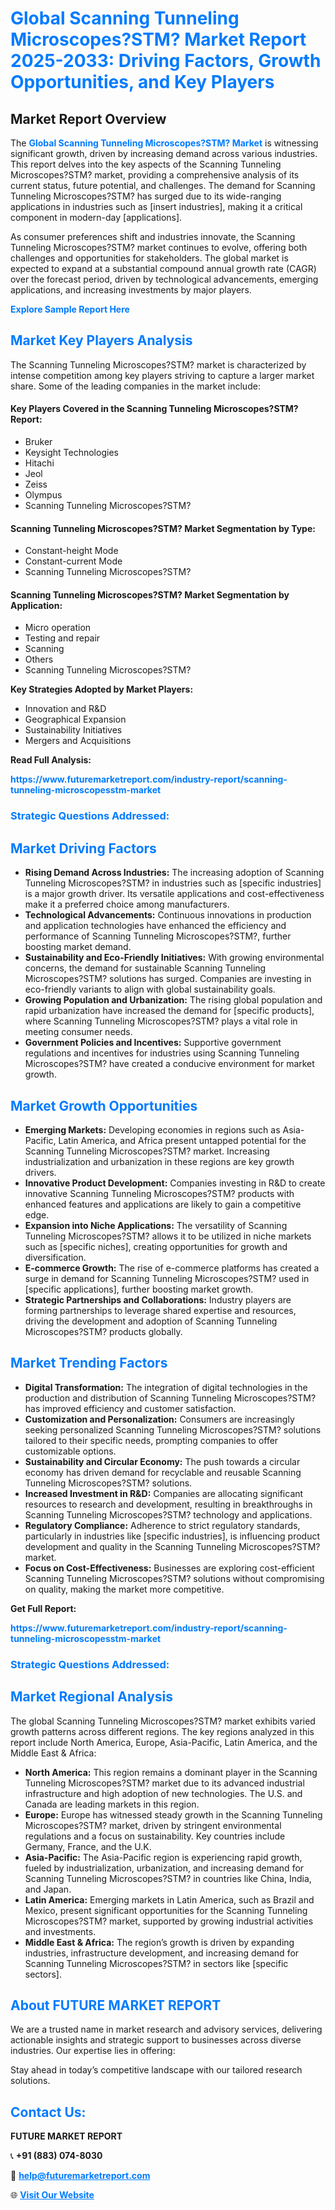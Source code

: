 <h1 style="color: #007BFF;">Global Scanning Tunneling Microscopes?STM? Market Report 2025-2033: Driving Factors, Growth Opportunities, and Key Players</h1>

<section id="overview">
<h2>Market Report Overview</h2>
<p>The <a href="https://www.futuremarketreport.com/industry-report/scanning-tunneling-microscopesstm-market" style="color: #007BFF; text-decoration: none;"><strong>Global Scanning Tunneling Microscopes?STM? Market</strong></a> is witnessing significant growth, driven by increasing demand across various industries. This report delves into the key aspects of the Scanning Tunneling Microscopes?STM? market, providing a comprehensive analysis of its current status, future potential, and challenges. The demand for Scanning Tunneling Microscopes?STM? has surged due to its wide-ranging applications in industries such as [insert industries], making it a critical component in modern-day [applications].</p>
<p>As consumer preferences shift and industries innovate, the Scanning Tunneling Microscopes?STM? market continues to evolve, offering both challenges and opportunities for stakeholders. The global market is expected to expand at a substantial compound annual growth rate (CAGR) over the forecast period, driven by technological advancements, emerging applications, and increasing investments by major players.</p>
</section>

<section id="overview">
<p><a href="https://www.futuremarketreport.com/request-sample/reportId=100865" style="color: #007BFF; text-decoration: none;"><strong>Explore Sample Report Here</strong></a></p>
</section>

<section id="key-players">
<h2 style="color: #007BFF;">Market Key Players Analysis</h2>
<p>The Scanning Tunneling Microscopes?STM? market is characterized by intense competition among key players striving to capture a larger market share. Some of the leading companies in the market include:</p>
<h4>Key Players Covered in the Scanning Tunneling Microscopes?STM? Report:</h4>
<ul><li>Bruker</li><li>Keysight Technologies</li><li>Hitachi</li><li>Jeol</li><li>Zeiss</li><li>Olympus</li><li>Scanning Tunneling Microscopes?STM?</li></ul>
<h4>Scanning Tunneling Microscopes?STM? Market Segmentation by Type:</h4>
<ul><li>Constant-height Mode</li><li>Constant-current Mode</li><li>Scanning Tunneling Microscopes?STM?</li></ul>

<h4>Scanning Tunneling Microscopes?STM? Market Segmentation by Application:</h4>
<ul><li>Micro operation</li><li>Testing and repair</li><li>Scanning</li><li>Others</li><li>Scanning Tunneling Microscopes?STM?</li></ul>
<p><strong>Key Strategies Adopted by Market Players:</strong></p>
<ul>
<li>Innovation and R&D</li>
<li>Geographical Expansion</li>
<li>Sustainability Initiatives</li>
<li>Mergers and Acquisitions</li>
</ul>
</section>

<section>
<p><strong>Read Full Analysis: </strong></p><a href="https://www.futuremarketreport.com/industry-report/scanning-tunneling-microscopesstm-market" style="color: #007BFF; text-decoration: none;"><strong>https://www.futuremarketreport.com/industry-report/scanning-tunneling-microscopesstm-market</strong></a>
<h3 style="color: #007BFF;">Strategic Questions Addressed:</h3>
</section>

<section id="driving-factors">
<h2 style="color: #007BFF;">Market Driving Factors</h2>
<ul>
<li><strong>Rising Demand Across Industries:</strong> The increasing adoption of Scanning Tunneling Microscopes?STM? in industries such as [specific industries] is a major growth driver. Its versatile applications and cost-effectiveness make it a preferred choice among manufacturers.</li>
<li><strong>Technological Advancements:</strong> Continuous innovations in production and application technologies have enhanced the efficiency and performance of Scanning Tunneling Microscopes?STM?, further boosting market demand.</li>
<li><strong>Sustainability and Eco-Friendly Initiatives:</strong> With growing environmental concerns, the demand for sustainable Scanning Tunneling Microscopes?STM? solutions has surged. Companies are investing in eco-friendly variants to align with global sustainability goals.</li>
<li><strong>Growing Population and Urbanization:</strong> The rising global population and rapid urbanization have increased the demand for [specific products], where Scanning Tunneling Microscopes?STM? plays a vital role in meeting consumer needs.</li>
<li><strong>Government Policies and Incentives:</strong> Supportive government regulations and incentives for industries using Scanning Tunneling Microscopes?STM? have created a conducive environment for market growth.</li>
</ul>
</section>

<section id="growth-opportunities">
<h2 style="color: #007BFF;">Market Growth Opportunities</h2>
<ul>
<li><strong>Emerging Markets:</strong> Developing economies in regions such as Asia-Pacific, Latin America, and Africa present untapped potential for the Scanning Tunneling Microscopes?STM? market. Increasing industrialization and urbanization in these regions are key growth drivers.</li>
<li><strong>Innovative Product Development:</strong> Companies investing in R&D to create innovative Scanning Tunneling Microscopes?STM? products with enhanced features and applications are likely to gain a competitive edge.</li>
<li><strong>Expansion into Niche Applications:</strong> The versatility of Scanning Tunneling Microscopes?STM? allows it to be utilized in niche markets such as [specific niches], creating opportunities for growth and diversification.</li>
<li><strong>E-commerce Growth:</strong> The rise of e-commerce platforms has created a surge in demand for Scanning Tunneling Microscopes?STM? used in [specific applications], further boosting market growth.</li>
<li><strong>Strategic Partnerships and Collaborations:</strong> Industry players are forming partnerships to leverage shared expertise and resources, driving the development and adoption of Scanning Tunneling Microscopes?STM? products globally.</li>
</ul>
</section>

<section id="trending-factors">
<h2 style="color: #007BFF;">Market Trending Factors</h2>
<ul>
<li><strong>Digital Transformation:</strong> The integration of digital technologies in the production and distribution of Scanning Tunneling Microscopes?STM? has improved efficiency and customer satisfaction.</li>
<li><strong>Customization and Personalization:</strong> Consumers are increasingly seeking personalized Scanning Tunneling Microscopes?STM? solutions tailored to their specific needs, prompting companies to offer customizable options.</li>
<li><strong>Sustainability and Circular Economy:</strong> The push towards a circular economy has driven demand for recyclable and reusable Scanning Tunneling Microscopes?STM? solutions.</li>
<li><strong>Increased Investment in R&D:</strong> Companies are allocating significant resources to research and development, resulting in breakthroughs in Scanning Tunneling Microscopes?STM? technology and applications.</li>
<li><strong>Regulatory Compliance:</strong> Adherence to strict regulatory standards, particularly in industries like [specific industries], is influencing product development and quality in the Scanning Tunneling Microscopes?STM? market.</li>
<li><strong>Focus on Cost-Effectiveness:</strong> Businesses are exploring cost-efficient Scanning Tunneling Microscopes?STM? solutions without compromising on quality, making the market more competitive.</li>
</ul>
</section>

<section>
<p><strong>Get Full Report: </strong></p><a href="https://www.futuremarketreport.com/industry-report/scanning-tunneling-microscopesstm-market" style="color: #007BFF; text-decoration: none;"><strong>https://www.futuremarketreport.com/industry-report/scanning-tunneling-microscopesstm-market</strong></a>
<h3 style="color: #007BFF;">Strategic Questions Addressed:</h3>
</section>


<section id="regional-analysis">
<h2 style="color: #007BFF;">Market Regional Analysis</h2>
<p>The global Scanning Tunneling Microscopes?STM? market exhibits varied growth patterns across different regions. The key regions analyzed in this report include North America, Europe, Asia-Pacific, Latin America, and the Middle East & Africa:</p>
<ul>
<li><strong>North America:</strong> This region remains a dominant player in the Scanning Tunneling Microscopes?STM? market due to its advanced industrial infrastructure and high adoption of new technologies. The U.S. and Canada are leading markets in this region.</li>
<li><strong>Europe:</strong> Europe has witnessed steady growth in the Scanning Tunneling Microscopes?STM? market, driven by stringent environmental regulations and a focus on sustainability. Key countries include Germany, France, and the U.K.</li>
<li><strong>Asia-Pacific:</strong> The Asia-Pacific region is experiencing rapid growth, fueled by industrialization, urbanization, and increasing demand for Scanning Tunneling Microscopes?STM? in countries like China, India, and Japan.</li>
<li><strong>Latin America:</strong> Emerging markets in Latin America, such as Brazil and Mexico, present significant opportunities for the Scanning Tunneling Microscopes?STM? market, supported by growing industrial activities and investments.</li>
<li><strong>Middle East & Africa:</strong> The region’s growth is driven by expanding industries, infrastructure development, and increasing demand for Scanning Tunneling Microscopes?STM? in sectors like [specific sectors].</li>
</ul>
</section>

<footer>
<h2 style="color: #007BFF;">About FUTURE MARKET REPORT</h2>
<p>We are a trusted name in market research and advisory services, delivering actionable insights and strategic support to businesses across diverse industries. Our expertise lies in offering:</p>

<p>Stay ahead in today’s competitive landscape with our tailored research solutions.</p>

<h2 style="color: #007BFF;">Contact Us:</h2>
<p><strong>FUTURE MARKET REPORT</strong></p>
<p>📞 <strong>+91 (883) 074-8030</strong></p>
<p>📧 <strong><a href="mailto:help@futuremarketreport.com" style="color: #007BFF;">help@futuremarketreport.com</a></strong></p>
<p>🌐 <strong><a href="https://www.futuremarketreport.com/" style="color: #007BFF;">Visit Our Website</a></strong></p>
</footer>